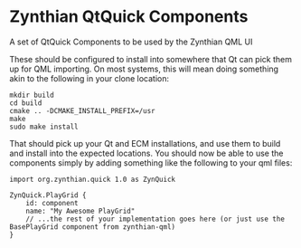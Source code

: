 # Zynthian QtQuick Components

A set of QtQuick Components to be used by the Zynthian QML UI

These should be configured to install into somewhere that Qt can pick them up for QML importing. On most
systems, this will mean doing something akin to the following in your clone location:

```
mkdir build
cd build
cmake .. -DCMAKE_INSTALL_PREFIX=/usr
make
sudo make install
```

That should pick up your Qt and ECM installations, and use them to build and install into the expected
locations. You should now be able to use the components simply by adding something like the following to
your qml files:

```
import org.zynthian.quick 1.0 as ZynQuick

ZynQuick.PlayGrid {
    id: component
    name: "My Awesome PlayGrid"
    // ...the rest of your implementation goes here (or just use the BasePlayGrid component from zynthian-qml)
}

```
